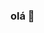 ### olá 🖤

<!--
**viniciusadrianojustinorodrigues/viniciusadrianojustinorodrigues** is a ✨ _special_ ✨ repository because its `README.md` (this file) appears on your GitHub profile.
viniciusadrianojustinorodrigues.html
Here are some ideas to get you started:

- 🔭 I’m currently working on ...
- 🌱 I’m currently learning ...
- 👯 I’m looking to collaborate on ...
- 🤔 I’m looking for help with ...
- 💬 Ask me about ...
- 📫 How to reach me: ...
- 😄 Pronouns: ...
- ⚡ Fun fact: ...
-->
